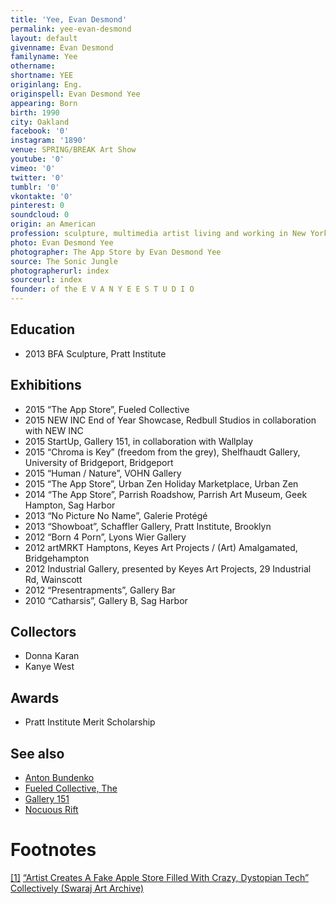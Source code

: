 ```yaml
---
title: 'Yee, Evan Desmond'
permalink: yee-evan-desmond
layout: default
givenname: Evan Desmond
familyname: Yee
othername:
shortname: YEE
originlang: Eng.
originspell: Evan Desmond Yee
appearing: Born
birth: 1990
city: Oakland
facebook: '0'
instagram: '1890'
venue: SPRING/BREAK Art Show
youtube: '0'
vimeo: '0'
twitter: '0'
tumblr: '0'
vkontakte: '0'
pinterest: 0
soundcloud: 0
origin: an American
profession: sculpture, multimedia artist living and working in New York
photo: Evan Desmond Yee
photographer: The App Store by Evan Desmond Yee
source: The Sonic Jungle
photographerurl: index
sourceurl: index
founder: of the E V A N Y E E S T U D I O
---
```


## Education

+ 2013 BFA Sculpture, Pratt Institute

## Exhibitions

+ 2015 “The App Store”, Fueled Collective
+ 2015 NEW INC End of Year Showcase, Redbull Studios in collaboration with NEW INC
+ 2015 StartUp, Gallery 151, in collaboration with Wallplay
+ 2015 “Chroma is Key” (freedom from the grey), Shelfhaudt Gallery, University of Bridgeport, Bridgeport
+ 2015 “Human / Nature”, VOHN Gallery
+ 2015 “The App Store”, Urban Zen Holiday Marketplace, Urban Zen
+ 2014 “The App Store”, Parrish Roadshow, Parrish Art Museum, Geek Hampton, Sag Harbor
+ 2013 “No Picture No Name”, Galerie Protégé
+ 2013 “Showboat”, Schaffler Gallery, Pratt Institute, Brooklyn
+ 2012 “Born 4 Porn”, Lyons Wier Gallery
+ 2012 artMRKT Hamptons,  Keyes Art Projects / (Art) Amalgamated, Bridgehampton
+ 2012 Industrial Gallery, presented by Keyes Art Projects, 29 Industrial Rd, Wainscott
+ 2012 “Presentrapments”, Gallery Bar
+ 2010 “Catharsis”, Gallery B, Sag Harbor

## Collectors

+ Donna Karan
+ Kanye West

## Awards

+ Pratt Institute Merit Scholarship

## See also

+ [Anton Bundenko](bundenko-anton)
+ [Fueled Collective, The](index)
+ [Gallery 151](index)
+ [Nocuous Rift](index)


# Footnotes

[[1]](#a1) <span id="f1"></span> [“Artist Creates A Fake Apple Store Filled With Crazy, Dystopian Tech” Collectively (Swaraj Art Archive)](https://swarajarchive.wordpress.com/2015/08/31/start-up-a-twisted-apple-store-filled-with-crazy-dystopian-tech/)
